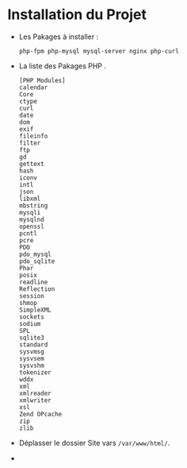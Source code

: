 # Installation du Projet

- Les Pakages à installer :

  ```
  php-fpm php-mysql mysql-server nginx php-curl
  ```

- La liste des Pakages PHP .

  ```
  [PHP Modules]
  calendar
  Core
  ctype
  curl
  date
  dom
  exif
  fileinfo
  filter
  ftp
  gd
  gettext
  hash
  iconv
  intl
  json
  libxml
  mbstring
  mysqli
  mysqlnd
  openssl
  pcntl
  pcre
  PDO
  pdo_mysql
  pdo_sqlite
  Phar
  posix
  readline
  Reflection
  session
  shmop
  SimpleXML
  sockets
  sodium
  SPL
  sqlite3
  standard
  sysvmsg
  sysvsem
  sysvshm
  tokenizer
  wddx
  xml
  xmlreader
  xmlwriter
  xsl
  Zend OPcache
  zip
  zlib
  ```

- Déplasser le dossier Site vars `/var/www/html/`.
-
